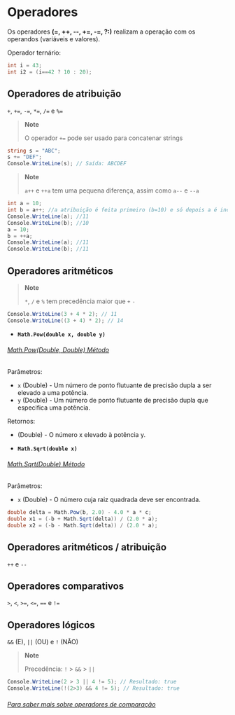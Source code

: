 # Operadores

Os operadores **(=, ++, --, +=, -=, ?:)** realizam a operação com os operandos (variáveis e valores).

Operador ternário:

```c#
int i = 43;
int i2 = (i==42 ? 10 : 20);
```

## Operadores de atribuição

`+`, `+=`, `-=`, `*=`, `/=` e `%=`

> **Note**
>
> O operador `+=` pode ser usado para concatenar strings

```c#
string s = "ABC";
s += "DEF";
Console.WriteLine(s); // Saída: ABCDEF
```

> **Note**
>
> `a++` e `++a` tem uma pequena diferença, assim como `a--` e `--a`

```cs
int a = 10;
int b = a++; //a atribuição é feita primeiro (b=10) e só depois a é incrementado (a=11)
Console.WriteLine(a); //11
Console.WriteLine(b); //10
a = 10;
b = ++a;
Console.WriteLine(a); //11
Console.WriteLine(b); //11
```


## Operadores aritméticos

> **Note**
>
> `*`, `/` e `%` tem precedência maior que `+` `-`

```c#
Console.WriteLine(3 + 4 * 2); // 11
Console.WriteLine((3 + 4) * 2); // 14
```

- **`Math.Pow(double x, double y)`**

###### [Math.Pow(Double, Double) Método](https://docs.microsoft.com/pt-br/dotnet/api/system.math.pow?view=net-6.0)

Parâmetros:

- `x` (Double) - Um número de ponto flutuante de precisão dupla a ser elevado a uma potência.
- `y` (Double) - Um número de ponto flutuante de precisão dupla que especifica uma potência.

Retornos:

- (Double) - O número x elevado à potência y.

- **`Math.Sqrt(double x)`**

###### [Math.Sqrt(Double) Método](https://docs.microsoft.com/pt-br/dotnet/api/system.math.sqrt?view=net-6.0)

Parâmetros:

- `x` (Double) - O número cuja raiz quadrada deve ser encontrada.

```c#
double delta = Math.Pow(b, 2.0) - 4.0 * a * c;
double x1 = (-b + Math.Sqrt(delta)) / (2.0 * a);
double x2 = (-b - Math.Sqrt(delta)) / (2.0 * a);
```

## Operadores aritméticos / atribuição

`++` e `--`

## Operadores comparativos

`>`, `<`, `>=`, `<=`, `==` e `!=`

## Operadores lógicos

`&&` (E), `||` (OU) e `!` (NÃO)

> **Note**
>
> Precedência: `!` > `&&` > `||`

```c#
Console.WriteLine(2 > 3 || 4 != 5); // Resultado: true
Console.WriteLine(!(2>3) && 4 != 5); // Resultado: true
```

###### [Para saber mais sobre operadores de comparação](https://docs.microsoft.com/pt-br/dotnet/csharp/language-reference/operators/comparison-operators)
